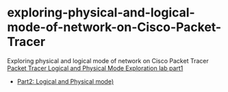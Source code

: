 # exploring-physical-and-logical-mode-of-network-on-Cisco-Packet-Tracer
Exploring physical and logical mode of network on Cisco Packet Tracer
[Packet Tracer Logical and Physical Mode Exploration lab part1](https://youtu.be/bvUSR0oJxjQ)
- [Part2: Logical and Physical mode)](https://youtu.be/9GVn668LXfo)
